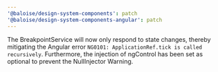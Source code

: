 ```yaml
---
'@baloise/design-system-components': patch
'@baloise/design-system-components-angular': patch
---
```


The BreakpointService will now only respond to state changes, thereby mitigating the Angular error `NG0101: ApplicationRef.tick is called recursively`. Furthermore, the injection of ngControl has been set as optional to prevent the NullInjector Warning.

